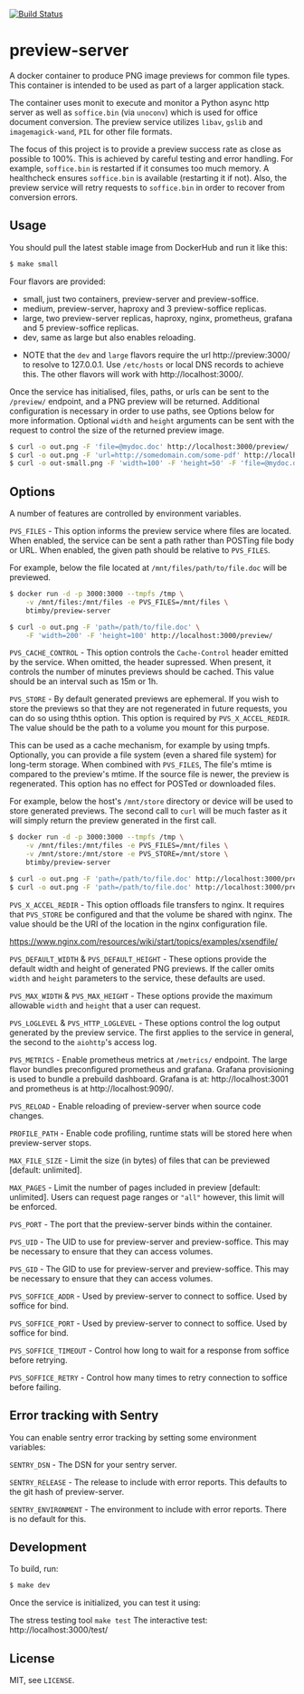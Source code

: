 [![Build Status](https://travis-ci.org/btimby/preview-server.svg?branch=master)](https://travis-ci.org/btimby/preview-server)

# preview-server

A docker container to produce PNG image previews for common file types. This container is intended to be used as part of a larger application stack.

The container uses monit to execute and monitor a Python async http server as well as `soffice.bin` (via `unoconv`) which is used for office document conversion. The preview service utilizes `libav`, `gslib` and `imagemagick-wand`, `PIL` for other file formats.

The focus of this project is to provide a preview success rate as close as possible to 100%. This is achieved by careful testing and error handling. For example, `soffice.bin` is restarted if it consumes too much memory. A healthcheck ensures `soffice.bin` is available (restarting it if not). Also, the preview service will retry requests to `soffice.bin` in order to recover from conversion errors.

## Usage

You should pull the latest stable image from DockerHub and run it like this:

```bash
$ make small
```

Four flavors are provided:

 - small, just two containers, preview-server and preview-soffice.
 - medium, preview-server, haproxy and 3 preview-soffice replicas.
 - large, two preview-server replicas, haproxy, nginx, prometheus, grafana and 5 preview-soffice replicas.
 - dev, same as large but also enables reloading.

* NOTE that the `dev` and `large` flavors require the url http://preview:3000/ to resolve to 127.0.0.1. Use `/etc/hosts` or local DNS records to achieve this. The other flavors will work with http://localhost:3000/.

Once the service has initialised, files, paths, or urls can be sent to the `/preview/` endpoint, and a PNG preview will be returned. Additional configuration is necessary in order to use paths, see Options below for more information. Optional `width` and `height` arguments can be sent with the request to control the size of the returned preview image.

```bash
$ curl -o out.png -F 'file=@mydoc.doc' http://localhost:3000/preview/
$ curl -o out.png -F 'url=http://somedomain.com/some-pdf' http://localhost:3000/preview/
$ curl -o out-small.png -F 'width=100' -F 'height=50' -F 'file=@mydoc.doc' http://localhost:3000/preview/
```

## Options

A number of features are controlled by environment variables.

`PVS_FILES` - This option informs the preview service where files are located. When enabled, the service can be sent a path rather than POSTing file body or URL. When enabled, the given path should be relative to `PVS_FILES`.

For example, below the file located at `/mnt/files/path/to/file.doc` will be previewed.

```bash
$ docker run -d -p 3000:3000 --tmpfs /tmp \
    -v /mnt/files:/mnt/files -e PVS_FILES=/mnt/files \
    btimby/preview-server

$ curl -o out.png -F 'path=/path/to/file.doc' \
    -F 'width=200' -F 'height=100' http://localhost:3000/preview/
```

`PVS_CACHE_CONTROL` - This option controls the `Cache-Control` header emitted by the service. When omitted, the header supressed. When present, it controls the number of minutes previews should be cached. This value should be an interval such as 15m or 1h.

`PVS_STORE` - By default generated previews are ephemeral. If you wish to store the previews so that they are not regenerated in future requests, you can do so using ththis option. This option is required by `PVS_X_ACCEL_REDIR`. The value should be the path to a volume you mount for this purpose.

This can be used as a cache mechanism, for example by using tmpfs. Optionally, you can provide a file system (even a shared file system) for long-term storage. When combined with `PVS_FILES`, The file's mtime is compared to the preview's mtime. If the source file is newer, the preview is regenerated. This option has no effect for POSTed or downloaded files.

For example, below the host's `/mnt/store` directory or device will be used to store generated previews. The second call to `curl` will be much faster as it will simply return the preview generated in the first call.

```bash
$ docker run -d -p 3000:3000 --tmpfs /tmp \
    -v /mnt/files:/mnt/files -e PVS_FILES=/mnt/files \
    -v /mnt/store:/mnt/store -e PVS_STORE=/mnt/store \
    btimby/preview-server

$ curl -o out.png -F 'path=/path/to/file.doc' http://localhost:3000/preview/
$ curl -o out.png -F 'path=/path/to/file.doc' http://localhost:3000/preview/
```

`PVS_X_ACCEL_REDIR` - This option offloads file transfers to nginx. It requires that `PVS_STORE` be configured and that the volume be shared with nginx. The value should be the URI of the location in the nginx configuration file.

https://www.nginx.com/resources/wiki/start/topics/examples/xsendfile/

`PVS_DEFAULT_WIDTH` & `PVS_DEFAULT_HEIGHT` - These options provide the default width and height of generated PNG previews. If the caller omits `width` and `height` parameters to the service, these defaults are used.

`PVS_MAX_WIDTH` & `PVS_MAX_HEIGHT` - These options provide the maximum allowable `width` and `height` that a user can request.

`PVS_LOGLEVEL` & `PVS_HTTP_LOGLEVEL` - These options control the log output generated by the preview service. The first applies to the service in general, the second to the `aiohttp`'s access log.

`PVS_METRICS` - Enable prometheus metrics at `/metrics/` endpoint. The large flavor bundles preconfigured prometheus and grafana. Grafana provisioning is used to bundle a prebuild dashboard. Grafana is at: http://localhost:3001 and prometheus is at http://localhost:9090/.

`PVS_RELOAD` - Enable reloading of preview-server when source code changes.

`PROFILE_PATH` - Enable code profiling, runtime stats will be stored here when preview-server stops.

`MAX_FILE_SIZE` - Limit the size (in bytes) of files that can be previewed [default: unlimited].

`MAX_PAGES` - Limit the number of pages included in preview [default: unlimited]. Users can request page ranges or `"all"` however, this limit will be enforced.

`PVS_PORT` - The port that the preview-server binds within the container.

`PVS_UID` - The UID to use for preview-server and preview-soffice. This may be necessary to ensure that they can access volumes.

`PVS_GID` - The GID to use for preview-server and preview-soffice. This may be necessary to ensure that they can access volumes.

`PVS_SOFFICE_ADDR` - Used by preview-server to connect to soffice. Used by soffice for bind.

`PVS_SOFFICE_PORT` - Used by preview-server to connect to soffice. Used by soffice for bind.

`PVS_SOFFICE_TIMEOUT` - Control how long to wait for a response from soffice before retrying.

`PVS_SOFFICE_RETRY` - Control how many times to retry connection to soffice before failing.


## Error tracking with Sentry

You can enable sentry error tracking by setting some environment variables:

`SENTRY_DSN` - The DSN for your sentry server.

`SENTRY_RELEASE` - The release to include with error reports. This defaults to the git hash of preview-server.

`SENTRY_ENVIRONMENT` - The environment to include with error reports. There is no default for this.

## Development

To build, run:

```bash
$ make dev
```

Once the service is initialized, you can test it using:

The stress testing tool `make test`
The interactive test: http://localhost:3000/test/

## License

MIT, see `LICENSE`.
